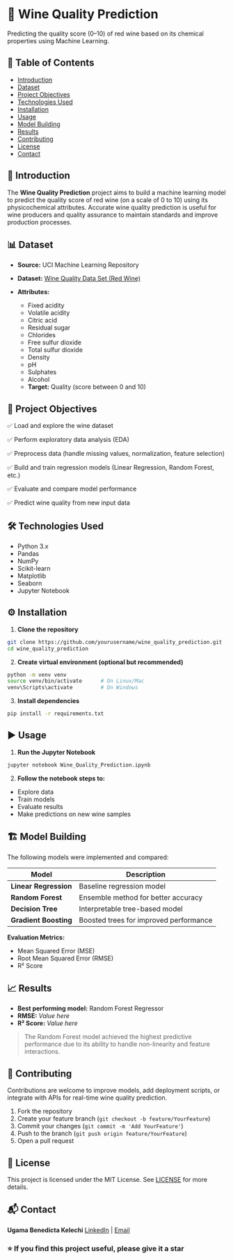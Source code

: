 

# 🍷 Wine Quality Prediction

Predicting the quality score (0–10) of red wine based on its chemical properties using Machine Learning.

## 📑 Table of Contents

* [Introduction](#introduction)
* [Dataset](#dataset)
* [Project Objectives](#project-objectives)
* [Technologies Used](#technologies-used)
* [Installation](#installation)
* [Usage](#usage)
* [Model Building](#model-building)
* [Results](#results)
* [Contributing](#contributing)
* [License](#license)
* [Contact](#contact)

## 📝 Introduction

The **Wine Quality Prediction** project aims to build a machine learning model to predict the quality score of red wine (on a scale of 0 to 10) using its physicochemical attributes. Accurate wine quality prediction is useful for wine producers and quality assurance to maintain standards and improve production processes.



## 📊 Dataset

* **Source:** UCI Machine Learning Repository
* **Dataset:** [Wine Quality Data Set (Red Wine)]()
* **Attributes:**

  * Fixed acidity
  * Volatile acidity
  * Citric acid
  * Residual sugar
  * Chlorides
  * Free sulfur dioxide
  * Total sulfur dioxide
  * Density
  * pH
  * Sulphates
  * Alcohol
  * **Target:** Quality (score between 0 and 10)



## 🎯 Project Objectives

✅ Load and explore the wine dataset

✅ Perform exploratory data analysis (EDA)

✅ Preprocess data (handle missing values, normalization, feature selection)

✅ Build and train regression models (Linear Regression, Random Forest, etc.)

✅ Evaluate and compare model performance

✅ Predict wine quality from new input data



## 🛠️ Technologies Used

* Python 3.x
* Pandas
* NumPy
* Scikit-learn
* Matplotlib
* Seaborn
* Jupyter Notebook



## ⚙️ Installation

1. **Clone the repository**

```bash
git clone https://github.com/yourusername/wine_quality_prediction.git
cd wine_quality_prediction
```

2. **Create virtual environment (optional but recommended)**

```bash
python -m venv venv
source venv/bin/activate      # On Linux/Mac
venv\Scripts\activate         # On Windows
```

3. **Install dependencies**

```bash
pip install -r requirements.txt
```



## ▶️ Usage

1. **Run the Jupyter Notebook**

```bash
jupyter notebook Wine_Quality_Prediction.ipynb
```

2. **Follow the notebook steps to:**

* Explore data
* Train models
* Evaluate results
* Make predictions on new wine samples



## 🏗️ Model Building

The following models were implemented and compared:

| Model                 | Description                            |
| --------------------- | -------------------------------------- |
| **Linear Regression** | Baseline regression model              |
| **Random Forest**     | Ensemble method for better accuracy    |
| **Decision Tree**     | Interpretable tree-based model         |
| **Gradient Boosting** | Boosted trees for improved performance |

**Evaluation Metrics:**

* Mean Squared Error (MSE)
* Root Mean Squared Error (RMSE)
* R² Score



## 📈 Results

* **Best performing model:** Random Forest Regressor
* **RMSE:** *Value here*
* **R² Score:** *Value here*

> The Random Forest model achieved the highest predictive performance due to its ability to handle non-linearity and feature interactions.



## 🤝 Contributing

Contributions are welcome to improve models, add deployment scripts, or integrate with APIs for real-time wine quality prediction.

1. Fork the repository
2. Create your feature branch (`git checkout -b feature/YourFeature`)
3. Commit your changes (`git commit -m 'Add YourFeature'`)
4. Push to the branch (`git push origin feature/YourFeature`)
5. Open a pull request



## 📄 License

This project is licensed under the MIT License. See [LICENSE](LICENSE) for more details.



## 📬 Contact

**Ugama Benedicta Kelechi**
[LinkedIn](www.linkedin.com/in/ugama-benedicta-kelechi-codergirl-103041300) | [Email](mailto:ugamakelechi501@gmail.com.com)



### ⭐️ If you find this project useful, please give it a star




